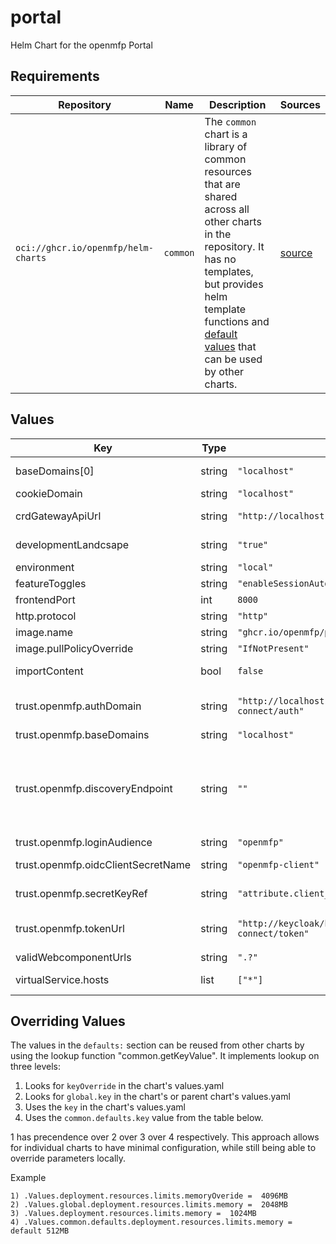 # portal

Helm Chart for the openmfp Portal

## Requirements

| Repository | Name | Description | Sources |
|------------|------|-------------|---------|
| `oci://ghcr.io/openmfp/helm-charts` | `common` | The `common` chart is a library of common resources that are shared across all other charts in the repository. It has no templates, but provides helm template functions and [default values](https://github.com/openmfp/helm-charts/blob/main/charts/common/values.yaml) that can be used by other charts. |[source](https://github.com/openmfp/helm-charts/tree/main/charts/common)|
## Values
| Key | Type | Default | Description |
|-----|------|---------|-------------|
| baseDomains[0] | string | `"localhost"` | base domains for VirtualService |
| cookieDomain | string | `"localhost"` | cookie domain |
| crdGatewayApiUrl | string | `"http://localhost:8000/example-gateway/graphql"` | crd gateway api url |
| developmentLandcsape | string | `"true"` | development landscape toggle |
| environment | string | `"local"` | environment |
| featureToggles | string | `"enableSessionAutoRefresh=true"` |  |
| frontendPort | int | `8000` | frontend port |
| http.protocol | string | `"http"` | protocol |
| image.name | string | `"ghcr.io/openmfp/portal"` |  |
| image.pullPolicyOverride | string | `"IfNotPresent"` |  |
| importContent | bool | `false` | import content toggle |
| trust.openmfp.authDomain | string | `"http://localhost:8000/keycloak/realms/openmfp/protocol/openid-connect/auth"` | auth domain (if discoveryEndpoint is not specified) |
| trust.openmfp.baseDomains | string | `"localhost"` | base domains |
| trust.openmfp.discoveryEndpoint | string | `""` | discovery endpoint. If specified (different than ""), authDomain and tokenUrl are not required |
| trust.openmfp.loginAudience | string | `"openmfp"` | login audience |
| trust.openmfp.oidcClientSecretName | string | `"openmfp-client"` | oidc client secret name |
| trust.openmfp.secretKeyRef | string | `"attribute.client_secret"` | secret key reference |
| trust.openmfp.tokenUrl | string | `"http://keycloak/keycloak/realms/openmfp/protocol/openid-connect/token"` | token url (if discoveryEndpoint is not specified) |
| validWebcomponentUrls | string | `".?"` |  |
| virtualService.hosts | list | `["*"]` | virtual service hosts |

## Overriding Values

The values in the `defaults:` section can be reused from other charts by using the lookup function "common.getKeyValue". It implements lookup on three levels:

1. Looks for `keyOverride` in the chart's values.yaml
2. Looks for `global.key` in the chart's or parent chart's values.yaml
3. Uses the `key` in the chart's values.yaml
4. Uses the `common.defaults.key` value from the table below.

1 has precendence over 2 over 3 over 4 respectively. This approach allows for individual charts to have minimal configuration, while still being able to override parameters locally.

Example
```
1) .Values.deployment.resources.limits.memoryOveride =  4096MB
2) .Values.global.deployment.resources.limits.memory =  2048MB
3) .Values.deployment.resources.limits.memory =  1024MB
4) .Values.common.defaults.deployment.resources.limits.memory = default 512MB
```
